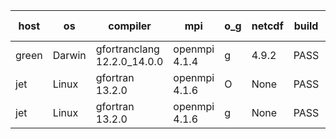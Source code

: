 

| host     | os       | compiler                              | mpi                      | o_g        | netcdf        | build       | u_pass          | u_fail          | s_pass            | s_fail            | e_pass             | e_fail             | nuopc_pass       | nuopc_fail       | artifacts link          |
|----------|----------|---------------------------------------|--------------------------|------------|---------------|-------------|-----------------|-----------------|-------------------|-------------------|--------------------|--------------------|------------------|------------------|-------------------------|
| green | Darwin | gfortranclang 12.2.0_14.0.0 | openmpi 4.1.4  | g | 4.9.2  | PASS | None | None | None | None | None | None | None | None | <a href="https://github.com/esmf-org/esmf-test-artifacts/tree/40078fd3c579ecb47221804b3faed2a21be197ed/develop/gfortranclang/12.2.0_14.0.0/g/openmpi/4.1.4" target="_blank">40078fd</a> | 
| jet | Linux | gfortran 13.2.0 | openmpi 4.1.6  | O | None  | PASS | 14197 | 0 | 51 | 0 | 80 | 0 | 57 | 0 | <a href="https://github.com/esmf-org/esmf-test-artifacts/tree/32fb4937ea7922e2dfa0c0b9894b9efb84328df4/develop/gfortran/13.2.0/O/openmpi/4.1.6" target="_blank">32fb493</a> | 
| jet | Linux | gfortran 13.2.0 | openmpi 4.1.6  | g | None  | PASS | 14197 | 0 | 51 | 0 | 80 | 0 | 57 | 0 | <a href="https://github.com/esmf-org/esmf-test-artifacts/tree/cdc5ef9fff706df7fcdb60f54f59d176ed36ab4d/develop/gfortran/13.2.0/g/openmpi/4.1.6" target="_blank">cdc5ef9</a> | 
